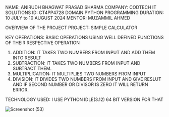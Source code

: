 NAME: ANIRUDH BHAGWAT PRASAD SHARMA
COMPANY: CODTECH IT SOLUTIONS
ID: CT4PP4728
DOMAIN:PYTHON PROGRAMMING
DURATION: 10 JULY to 10 AUGUST 2024
MENTOR: MUZAMMIL AHMED

OVERVIEW OF THE PROJECT
PROJECT: SIMPLE CALCULATOR

KEY OPERATIONS: BASIC OPERATIONS USING WELL DEFINED FUNCTIONS OF THEIR RESPECTIVE OPERATION
  1) ADDITION: IT TAKES TWO NUMBERS FROM INPUT AND ADD THEM INTO RESULT
  2) SUBTRACTION: IT TAKES TWO NUMBERS FROM INPUT AND SUBTRACT THEM.
  3) MULTIPLICATION: IT MULTIPLIES TWO NUMBERS FROM INPUT
  4) DIVISION: IT DIVIDES TWO NUMBERS FROM INPUT AND GIVE RESLUT AND IF SECOND NUMBER OR DIVISOR IS ZERO IT WILL RETURN ERROR.

TECHNOLOGY USED: I USE PYTHON IDLE(3.12) 64 BIT VERSION FOR THAT

![Screenshot (53)](https://github.com/user-attachments/assets/12025530-f175-4543-a2b2-6b18fa4c0e5c)




